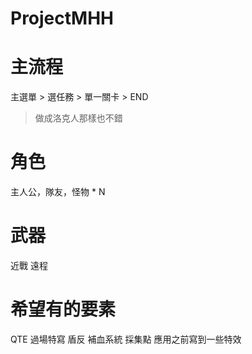 # ProjectMHH

# 主流程

主選單 > 選任務 > 單一關卡 > END

> 做成洛克人那樣也不錯

# 角色

主人公，隊友，怪物 * N

# 武器

近戰 遠程

# 希望有的要素

QTE 過場特寫 盾反 補血系統 採集點 應用之前寫到一些特效


